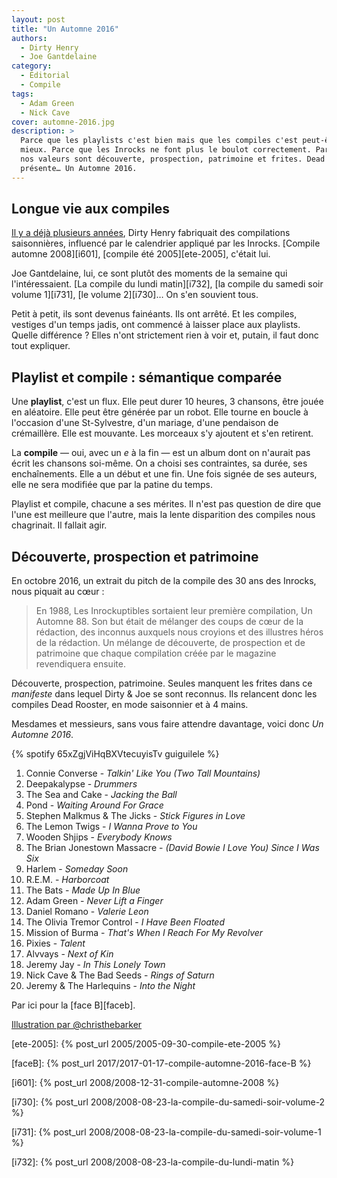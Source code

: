 ```yaml
---
layout: post
title: "Un Automne 2016"
authors:
  - Dirty Henry
  - Joe Gantdelaine
category:
  - Éditorial
  - Compile
tags:
  - Adam Green
  - Nick Cave
cover: automne-2016.jpg
description: >
  Parce que les playlists c'est bien mais que les compiles c'est peut-être
  mieux. Parce que les Inrocks ne font plus le boulot correctement. Parce que
  nos valeurs sont découverte, prospection, patrimoine et frites. Dead Rooster
  présente… Un Automne 2016.
---
```


## Longue vie aux compiles

[Il y a déjà plusieurs années][1], Dirty Henry fabriquait des compilations
saisonnières, influencé par le calendrier appliqué par les Inrocks. [Compile
automne 2008][i601], [compile été 2005][ete-2005], c'était lui.

Joe Gantdelaine, lui, ce sont plutôt des moments de la semaine qui
l'intéressaient. [La compile du lundi matin][i732], [la compile du samedi soir
volume 1][i731], [le volume 2][i730]… On s'en souvient tous.

Petit à petit, ils sont devenus fainéants. Ils ont arrêté. Et les compiles,
vestiges d'un temps jadis, ont commencé à laisser place aux playlists. Quelle
différence ? Elles n'ont strictement rien à voir et, putain, il faut donc tout
expliquer.

## Playlist et compile : sémantique comparée

Une **playlist**, c'est un flux. Elle peut durer 10 heures, 3 chansons, être
jouée en aléatoire. Elle peut être générée par un robot. Elle tourne en boucle à
l'occasion d'une St-Sylvestre, d'un mariage, d'une pendaison de crémaillère.
Elle est mouvante. Les morceaux s'y ajoutent et s'en retirent.

La **compile** — oui, avec un _e_ à la fin — est un album dont on n'aurait pas
écrit les chansons soi-même. On a choisi ses contraintes, sa durée, ses
enchaînements. Elle a un début et une fin. Une fois signée de ses auteurs, elle
ne sera modifiée que par la patine du temps.

Playlist et compile, chacune a ses mérites. Il n'est pas question de dire que
l'une est meilleure que l'autre, mais la lente disparition des compiles nous
chagrinait. Il fallait agir.

## Découverte, prospection et patrimoine

En octobre 2016, un extrait du pitch de la compile des 30 ans des Inrocks, nous
piquait au cœur :

> En 1988, Les Inrockuptibles sortaient leur première compilation, Un
> Automne 88. Son but était de mélanger des coups de cœur de la rédaction, des
> inconnus auxquels nous croyions et des illustres héros de la rédaction. Un
> mélange de découverte, de prospection et de patrimoine que chaque compilation
> créée par le magazine revendiquera ensuite.

Découverte, prospection, patrimoine. Seules manquent les frites dans ce
_manifeste_ dans lequel Dirty & Joe se sont reconnus. Ils relancent donc les
compiles Dead Rooster, en mode saisonnier et à 4 mains.

Mesdames et messieurs, sans vous faire attendre davantage, voici donc _Un
Automne 2016_.

{% spotify 65xZgjViHqBXVtecuyisTv guiguilele %}

1. Connie Converse - _Talkin' Like You (Two Tall Mountains)_
1. Deepakalypse - _Drummers_
1. The Sea and Cake - _Jacking the Ball_
1. Pond - _Waiting Around For Grace_
1. Stephen Malkmus & The Jicks - _Stick Figures in Love_
1. The Lemon Twigs - _I Wanna Prove to You_
1. Wooden Shjips - _Everybody Knows_
1. The Brian Jonestown Massacre - _(David Bowie I Love You) Since I Was Six_
1. Harlem - _Someday Soon_
1. R.E.M. - _Harborcoat_
1. The Bats - _Made Up In Blue_
1. Adam Green - _Never Lift a Finger_
1. Daniel Romano - _Valerie Leon_
1. The Olivia Tremor Control - _I Have Been Floated_
1. Mission of Burma - _That's When I Reach For My Revolver_
1. Pixies - _Talent_
1. Alvvays - _Next of Kin_
1. Jeremy Jay - _In This Lonely Town_
1. Nick Cave & The Bad Seeds - _Rings of Saturn_
1. Jeremy & The Harlequins - _Into the Night_

Par ici pour la [face B][faceb].

[Illustration par @christhebarker][cover]

[1]: /category/compile/
[cover]: https://twitter.com/christhebarker/status/815342375354662912

[ete-2005]: {% post_url 2005/2005-09-30-compile-ete-2005 %}

[faceB]: {% post_url 2017/2017-01-17-compile-automne-2016-face-B %}

[i601]: {% post_url 2008/2008-12-31-compile-automne-2008 %}

[i730]: {% post_url 2008/2008-08-23-la-compile-du-samedi-soir-volume-2 %}

[i731]: {% post_url 2008/2008-08-23-la-compile-du-samedi-soir-volume-1 %}

[i732]: {% post_url 2008/2008-08-23-la-compile-du-lundi-matin %}
